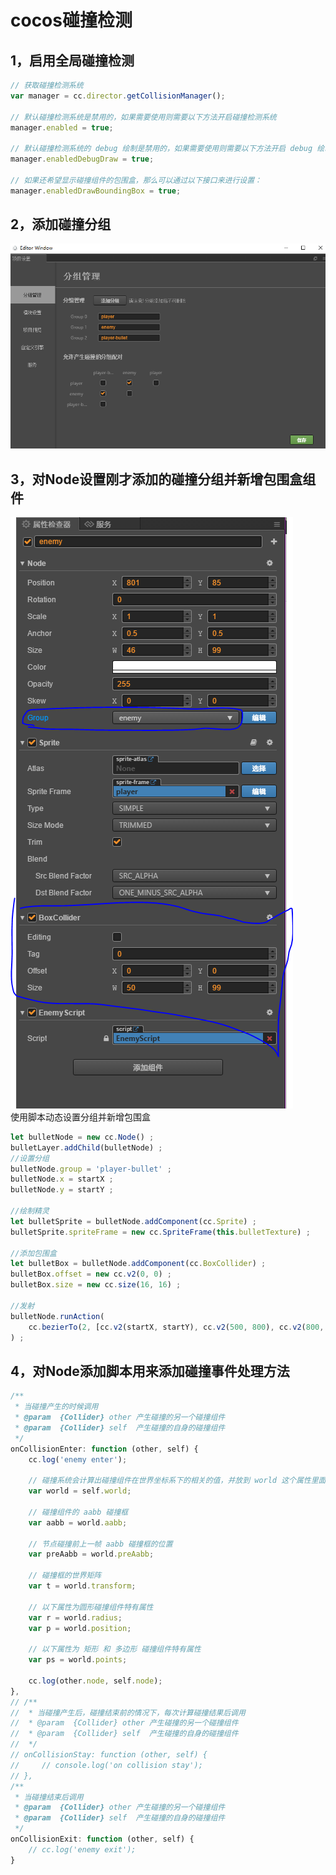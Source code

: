 # cocos碰撞检测

## 1，启用全局碰撞检测

```javascript
// 获取碰撞检测系统
var manager = cc.director.getCollisionManager();

// 默认碰撞检测系统是禁用的，如果需要使用则需要以下方法开启碰撞检测系统
manager.enabled = true;

// 默认碰撞检测系统的 debug 绘制是禁用的，如果需要使用则需要以下方法开启 debug 绘制：x
manager.enabledDebugDraw = true;

// 如果还希望显示碰撞组件的包围盒，那么可以通过以下接口来进行设置：
manager.enabledDrawBoundingBox = true;
```

## 2，添加碰撞分组

![image](https://raw.githubusercontent.com/ooizj/ooizj.github.io/master/gameengine/cocos2d/img/%E6%B7%BB%E5%8A%A0%E5%88%86%E7%BB%84.PNG)

## 3，对Node设置刚才添加的碰撞分组并新增包围盒组件

![image](https://raw.githubusercontent.com/ooizj/ooizj.github.io/master/gameengine/cocos2d/img/%E8%AE%BE%E7%BD%AE%E5%88%86%E7%BB%84.PNG)  
使用脚本动态设置分组并新增包围盒

```javascript
let bulletNode = new cc.Node() ; 
bulletLayer.addChild(bulletNode) ; 
//设置分组
bulletNode.group = 'player-bullet' ; 
bulletNode.x = startX ; 
bulletNode.y = startY ; 

//绘制精灵
let bulletSprite = bulletNode.addComponent(cc.Sprite) ; 
bulletSprite.spriteFrame = new cc.SpriteFrame(this.bulletTexture) ;         

//添加包围盒
let bulletBox = bulletNode.addComponent(cc.BoxCollider) ; 
bulletBox.offset = new cc.v2(0, 0) ; 
bulletBox.size = new cc.size(16, 16) ; 

//发射
bulletNode.runAction(
    cc.bezierTo(2, [cc.v2(startX, startY), cc.v2(500, 800), cc.v2(800, 100)])
) ;
```

## 4，对Node添加脚本用来添加碰撞事件处理方法

```javascript
/**
 * 当碰撞产生的时候调用
 * @param  {Collider} other 产生碰撞的另一个碰撞组件
 * @param  {Collider} self  产生碰撞的自身的碰撞组件
 */
onCollisionEnter: function (other, self) {
    cc.log('enemy enter');

    // 碰撞系统会计算出碰撞组件在世界坐标系下的相关的值，并放到 world 这个属性里面
    var world = self.world;

    // 碰撞组件的 aabb 碰撞框
    var aabb = world.aabb;

    // 节点碰撞前上一帧 aabb 碰撞框的位置
    var preAabb = world.preAabb;

    // 碰撞框的世界矩阵
    var t = world.transform;

    // 以下属性为圆形碰撞组件特有属性
    var r = world.radius;
    var p = world.position;

    // 以下属性为 矩形 和 多边形 碰撞组件特有属性
    var ps = world.points;

    cc.log(other.node, self.node);
},
// /**
//  * 当碰撞产生后，碰撞结束前的情况下，每次计算碰撞结果后调用
//  * @param  {Collider} other 产生碰撞的另一个碰撞组件
//  * @param  {Collider} self  产生碰撞的自身的碰撞组件
//  */
// onCollisionStay: function (other, self) {
//     // console.log('on collision stay');
// },
/**
 * 当碰撞结束后调用
 * @param  {Collider} other 产生碰撞的另一个碰撞组件
 * @param  {Collider} self  产生碰撞的自身的碰撞组件
 */
onCollisionExit: function (other, self) {
    // cc.log('enemy exit');
}
```

